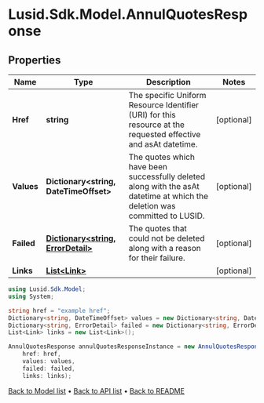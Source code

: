 # Lusid.Sdk.Model.AnnulQuotesResponse

## Properties

Name | Type | Description | Notes
------------ | ------------- | ------------- | -------------
**Href** | **string** | The specific Uniform Resource Identifier (URI) for this resource at the requested effective and asAt datetime. | [optional] 
**Values** | **Dictionary&lt;string, DateTimeOffset&gt;** | The quotes which have been successfully deleted along with the asAt datetime at which the deletion was committed to LUSID. | [optional] 
**Failed** | [**Dictionary&lt;string, ErrorDetail&gt;**](ErrorDetail.md) | The quotes that could not be deleted along with a reason for their failure. | [optional] 
**Links** | [**List&lt;Link&gt;**](Link.md) |  | [optional] 

```csharp
using Lusid.Sdk.Model;
using System;

string href = "example href";
Dictionary<string, DateTimeOffset> values = new Dictionary<string, DateTimeOffset>();
Dictionary<string, ErrorDetail> failed = new Dictionary<string, ErrorDetail>();
List<Link> links = new List<Link>();

AnnulQuotesResponse annulQuotesResponseInstance = new AnnulQuotesResponse(
    href: href,
    values: values,
    failed: failed,
    links: links);
```

[Back to Model list](../README.md#documentation-for-models) &#8226; [Back to API list](../README.md#documentation-for-api-endpoints) &#8226; [Back to README](../README.md)
